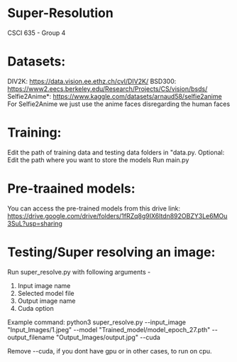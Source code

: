 # Super-Resolution
CSCI 635 - Group 4

# Datasets:
DIV2K: https://data.vision.ee.ethz.ch/cvl/DIV2K/
BSD300: https://www2.eecs.berkeley.edu/Research/Projects/CS/vision/bsds/
Selfie2Anime*: https://www.kaggle.com/datasets/arnaud58/selfie2anime
For Selfie2Anime we just use the anime faces disregarding the human faces

# Training:
Edit the path of training data and testing data folders in "data.py.
Optional: Edit the path where you want to store the models
Run main.py

# Pre-traained models:
You can access the pre-trained models from this drive link: https://drive.google.com/drive/folders/1fRZq8g9IX6ltdn892OBZY3Le6MOu3SuL?usp=sharing

# Testing/Super resolving an image: 
Run super_resolve.py with following arguments -  
  1. Input image name
  2. Selected model file
  3. Output image name
  4. Cuda option

Example command: python3 super_resolve.py --input_image "Input_Images/1.jpeg" --model "Trained_model/model_epoch_27.pth" --output_filename "Output_Images/output.jpg" --cuda 

Remove --cuda, if you dont have gpu or in other cases, to run on cpu. 
